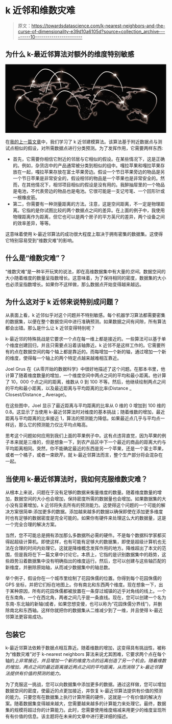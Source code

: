 # k 近邻和维数灾难

> 原文：<https://towardsdatascience.com/k-nearest-neighbors-and-the-curse-of-dimensionality-e39d10a6105d?source=collection_archive---------10----------------------->

## 为什么 k-最近邻算法对额外的维度特别敏感

![](img/620956970435e7f307a62596da73f402.png)

在[我的上一篇文章](/introducing-k-nearest-neighbors-7bcd10f938c5)中，我们学习了 k 近邻建模算法。该算法基于附近数据点与测试点相似的假设，对所需数据点进行分类预测。为了发挥作用，它需要两样东西:

*   首先，它需要你相信它附近的邻居与它相似的假设。在某些情况下，这是正确的。例如，杂货店中的产品通常被分类到相似的组中。嘎拉苹果和嘎拉苹果存放在一起，嘎拉苹果存放在富士苹果旁边。假设一个节日苹果旁边的物品是另一个节日苹果是非常安全的，假设相邻的物品是一个苹果也是非常安全的。然而，在其他情况下，相邻项目相似的假设是没有用的。我醉抽屉里的一个物品是电池，不代表旁边的物品也是电池。它很可能是一支记号笔、一个回形针或一根橡皮筋。
*   第二，你需要有一种测量距离的方法。注意，这是空间距离，不一定是物理距离。它指的是你试图比较的两个数据点之间的差异。在上面的例子中，我使用物理距离作为距离，但它也可以是两个房子的平方英尺的差异，两个设备之间的效率差异，等等。

这意味着使用 k-最近邻算法的成功很大程度上取决于拥有密集的数据集。这使得它特别容易受到“维数灾难”的影响。

## 什么是“维数灾难”？

“维数灾难”是一种半开玩笑的说法，即在高维数据集中有大量的*空间*。数据空间的大小随着维度的数量呈指数增长。这意味着，为了保持相同的密度，数据集的大小也必须呈指数增长。如果你不这样做，那么数据点开始变得越来越远。

## 为什么这对于 k 近邻来说特别成问题？

从表面上看，k 近邻似乎对这个问题并不特别敏感。每个机器学习算法都需要密集的数据集，以便在整个数据空间中进行准确预测。如果数据之间有间隙，所有算法都会出错。那么是什么让 k 近邻变得特别呢？

k-最近邻的特殊挑战是它要求一个点在每一维上都是接近的。一些算法可以基于单个维度创建回归，并且只需要点沿着该轴靠近。k 近邻不是这样工作的。它需要所有的点在数据空间的每个轴上都是靠近的。而每增加一个新的轴，通过增加一个新的维度，使得每一个轴上的两个特定点越来越难相互靠近。

Joel Grus 在《从零开始的数据科学》中很好地描述了这个问题。在那本书里，他计算了随着维度数量的增加，一个维度空间中两点之间的平均和最小距离。他计算了 10，000 个点之间的距离，维数从 0 到 100 不等。然后，他继续绘制两点之间的平均和最小距离，以及最近距离与平均距离的比率(Distance _ Closest/Distance _ Average)。

在这些图中，Joel 显示了最近距离与平均距离的比率从 0 维的 0 增加到 100 维的 0.8。这显示了当使用 k-最近邻算法时对维度的基本挑战；随着维数的增加，最近距离与平均距离的比率接近 1，算法的预测能力降低。如果最近点几乎与平均点一样远，那么它的预测能力仅比平均点略高。

思考这个问题如何应用到我们上面的苹果例子中。这有点违背直觉，因为苹果的例子本来就是三维的，但是想象一下，到农产品区中下一个最近的商品的距离大约与平均距离相同。突然，你不能确定最近的东西是另一个苹果，还是一个富士苹果，或者一个橘子，或者一束欧芹。就 k-最近邻算法而言，整个生产部分将会混杂在一起。

## 当使用 k-最近邻算法时，我如何克服维数灾难？

从根本上来说，问题在于没有足够的数据来衡量维度的数量。随着维度数量的增加，数据空间的大小也会增加，保持密度所需的数据量也会增加。如果数据集的大小没有显著增加，k 近邻将失去所有的预测能力。这使得这个问题的一个可能的解决方案很简单:添加更多的数据。添加越来越多的数据以确保即使在添加更多维度时也有足够的数据密度是完全可能的。如果你有硬件来处理这么大的数据量，这是一个完全合理的解决方案。

当然，您不可能总是拥有添加那么多数据所必需的硬件。不是每个数据科学家都买得起超级计算机。即使这样，也有可能有足够大的数据集，即使是超级计算机也无法在合理的时间内处理它。这就是降维概念发挥作用的地方。降维超出了本文的范围，但是我将在下一篇文章中讨论它。本质上，它指的是识别数据集中的趋势，这些趋势沿着数据集中没有明确指出的维度运行。然后，您可以创建与这些轴匹配的新维度，并删除原始轴，从而减少数据集中的轴总数。

举个例子，假设你在一个城市里绘制了花园侏儒的位置。你得到每个花园侏儒的 GPS 坐标，并把它们标在地图上。你有南北和东西两个维度。现在想象一下，出于某种原因，所有的花园侏儒都被放置在一条穿过城镇的近乎对角线的线上。一个在东南角，一个在西北角，两者之间几乎是一条直线。现在，您可以创建一个名为东南-东北轴的新轴(或者，如果您想变傻，也可以称为“花园侏儒分界线”)，并删除南北和东西轴。这样你就把你的数据集从二维减少到了一维，并且使得 k-最近邻算法更容易成功。

## 包装它

k-最近邻算法依赖于数据点相互靠近。随着维数的增加，这变得具有挑战性，被称为“维数灾难”对于 k-nearest neighbors 算法来说尤其困难，它要求两个点在每个轴的*上非常接近，并且增加一个新的维度为点的远离创造了另一个机会。随着维数的增加，两点之间的最近距离接近两点之间的平均距离，从而消除了 k-最近邻算法提供有价值的预测的能力。*

为了克服这一挑战，您可以向数据集中添加更多的数据。通过这样做，您可以增加数据空间的密度，使最近的点更加接近，并恢复 k-最近邻算法提供有价值的预测的能力。只要您有在数据集上执行计算所需的硬件，这就是一个有价值的解决方案。随着数据集变得越来越大，您需要越来越多的计算能力来处理它。最终，数据集的规模将超过你的计算能力。此时，您需要使用维度缩减来用更少的维度呈现所有有价值的信息。该主题将在未来的文章中进行更详细的描述。